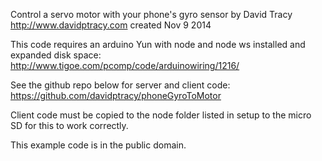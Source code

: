 Control a servo motor with your phone's gyro sensor
by David Tracy 
http://www.davidptracy.com
created Nov 9 2014 
 
This code requires an arduino Yun with node and node ws installed and expanded disk space:
http://www.tigoe.com/pcomp/code/arduinowiring/1216/
 
See the github repo below for server and client code:
https://github.com/davidptracy/phoneGyroToMotor

Client code must be copied to the node folder listed in setup to the micro SD for this to work 
correctly. 

This example code is in the public domain.
